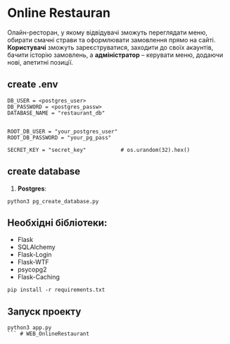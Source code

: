 # Online Restauran

Oлайн-ресторан, у якому відвідувачі зможуть переглядати
меню, обирати смачні страви та оформлювати замовлення прямо на сайті. __Користувачі__ зможуть зареєструватися, заходити до своїх акаунтів, бачити історію замовлень, а __адміністратор__ – керувати меню, додаючи нові, апетитні позиції.



## create .env

    DB_USER = <postgres_user>
    DB_PASSWORD = <postgres_passw>
    DATABASE_NAME = "restaurant_db"


    ROOT_DB_USER = "your_postgres_user"
    ROOT_DB_PASSWORD = "your_pg_pass"

    SECRET_KEY = "secret_key"           # os.urandom(32).hex()

## create database

1) **Postgres**: 
```
python3 pg_create_database.py
```


## Необхідні бібліотеки:
 - Flask
 - SQLAlchemy
 - Flask-Login
 - Flask-WTF
 - psycopg2
 - Flask-Caching

`pip install -r requirements.txt`

## Запуск проекту

```
python3 app.py
``` #   W E B _ O n l i n e R e s t a u r a n t  
 